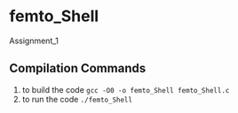 # femto_Shell
Assignment_1

## Compilation Commands 
1. to build the code `gcc -O0 -o femto_Shell femto_Shell.c`
2. to run the code `./femto_Shell`
